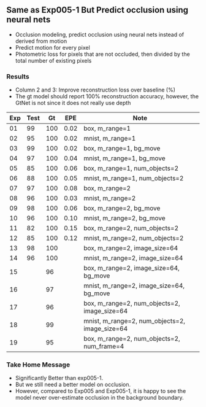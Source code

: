 ## Same as Exp005-1 But Predict occlusion using neural nets 

- Occlusion modeling, predict occlusion using neural nets instead of derived from motion
- Predict motion for every pixel
- Photometric loss for pixels that are not occluded, then divided by the total number of existing pixels

### Results

- Column 2 and 3: Improve reconstruction loss over baseline (%) 
- The gt model should report 100% reconstruction accuracy, however, the GtNet is not since it does not really use depth

| Exp  | Test | Gt   | EPE  | Note |
| ---- | ---- | ---- | ---- | ---- | 
| 01 | 99 | 100 | 0.02 | box, m_range=1 |
| 02 | 95 | 100 | 0.02 | mnist, m_range=1 |
| 03 | 99 | 100 | 0.02 | box, m_range=1, bg_move |
| 04 | 97 | 100 | 0.04 | mnist, m_range=1, bg_move |
| 05 | 85 | 100 | 0.06 | box, m_range=1, num_objects=2 |
| 06 | 88 | 100 | 0.05 | mnist, m_range=1, num_objects=2 |
| 07 | 97 | 100 | 0.08 | box, m_range=2 |
| 08 | 96 | 100 | 0.03 | mnist, m_range=2 |
| 09 | 98 | 100 | 0.06 | box, m_range=2, bg_move |
| 10 | 96 | 100 | 0.10 | mnist, m_range=2, bg_move |
| 11 | 82 | 100 | 0.15 | box, m_range=2, num_objects=2 |
| 12 | 85 | 100 | 0.12 | mnist, m_range=2, num_objects=2 |
| 13 | 98 | 100 |  | box, m_range=2, image_size=64 |
| 14 | 96 | 100 |  | mnist, m_range=2, image_size=64 |
| 15 |  | 96 |  | box, m_range=2, image_size=64, bg_move |
| 16 |  | 97 |  | mnist, m_range=2, image_size=64, bg_move |
| 17 |  | 96 |  | box, m_range=2, num_objects=2, image_size=64 |
| 18 |  | 99 |  | mnist, m_range=2, num_objects=2, image_size=64 |
| 19 |  | 95 |  | box, m_range=2, num_objects=2, num_frame=4 |

### Take Home Message

- Significantly Better than exp005-1.
- But we still need a better model on occlusion.
- However, compared to Exp005 and Exp005-1, it is happy to see the model never over-estimate occlusion in the background boundary.

